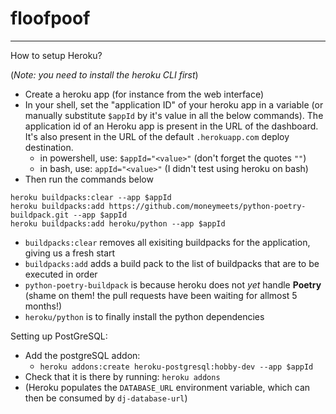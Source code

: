 # floofpoof

---

How to setup Heroku?

(_Note: you need to install the heroku CLI first_)

- Create a heroku app (for instance from the web interface)
- In your shell, set the "application ID" of your heroku app in a variable (or manually substitute `$appId` by it's value in all the below commands). The application id of an Heroku app is present in the URL of the dashboard. It's also present in the URL of the default `.herokuapp.com` deploy destination.
  - in powershell, use: `$appId="<value>"` (don't forget the quotes `""`)
  - in bash, use: `appId="<value>"` (I didn't test using heroku on bash)
- Then run the commands below

```
heroku buildpacks:clear --app $appId
heroku buildpacks:add https://github.com/moneymeets/python-poetry-buildpack.git --app $appId
heroku buildpacks:add heroku/python --app $appId
```

- `buildpacks:clear` removes all exisiting buildpacks for the application, giving us a fresh start
- `buildpacks:add` adds a build pack to the list of buildpacks that are to be executed in order
- `python-poetry-buildpack` is because heroku does not _yet_ handle **Poetry** (shame on them! the pull requests have been waiting for allmost 5 months!)
- `heroku/python` is to finally install the python dependencies

Setting up PostGreSQL:

- Add the postgreSQL addon:
  - `heroku addons:create heroku-postgresql:hobby-dev --app $appId`
- Check that it is there by running: `heroku addons`
- (Heroku populates the `DATABASE_URL` environment variable, which can then be consumed by `dj-database-url`)
